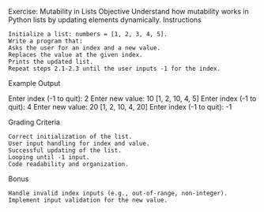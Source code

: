 Exercise: Mutability in Lists
Objective
Understand how mutability works in Python lists by updating elements dynamically.
Instructions

    Initialize a list: numbers = [1, 2, 3, 4, 5].
    Write a program that:
    Asks the user for an index and a new value.
    Replaces the value at the given index.
    Prints the updated list.
    Repeat steps 2.1-2.3 until the user inputs -1 for the index.

Example Output

Enter index (-1 to quit): 2
Enter new value: 10
[1, 2, 10, 4, 5]
Enter index (-1 to quit): 4
Enter new value: 20
[1, 2, 10, 4, 20]
Enter index (-1 to quit): -1

Grading Criteria

    Correct initialization of the list.
    User input handling for index and value.
    Successful updating of the list.
    Looping until -1 input.
    Code readability and organization.

Bonus

    Handle invalid index inputs (e.g., out-of-range, non-integer).
    Implement input validation for the new value.